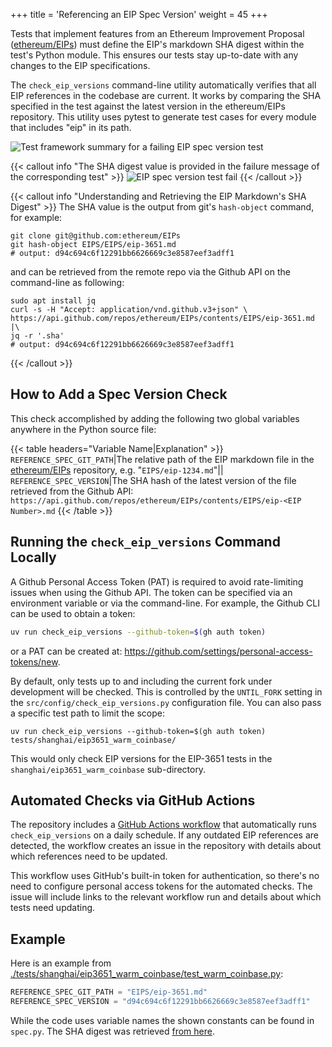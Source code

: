 +++
title = 'Referencing an EIP Spec Version'
weight = 45
+++

Tests that implement features from an Ethereum Improvement Proposal ([ethereum/EIPs](https://github.com/ethereum/EIPs/tree/master/EIPS)) must define the EIP's markdown SHA digest within the test's Python module. This ensures our tests stay up-to-date with any changes to the EIP specifications.

The `check_eip_versions` command-line utility automatically verifies that all EIP references in the codebase are current. It works by comparing the SHA specified in the test against the latest version in the ethereum/EIPs repository. This utility uses pytest to generate test cases for every module that includes "eip" in its path.

![Test framework summary for a failing EIP spec version test](/imgages/writing_tests/eip_reference_spec_console_output.png)

{{< callout info "The SHA digest value is provided in the failure message of the corresponding test" >}}
![EIP spec version test fail](/images/writing_tests/eip_reference_spec_console_output_fail.png)
{{< /callout >}}

{{< callout info "Understanding and Retrieving the EIP Markdown's SHA Digest" >}}
The SHA value is the output from git's `hash-object` command, for example:

```console
git clone git@github.com:ethereum/EIPs
git hash-object EIPS/EIPS/eip-3651.md
# output: d94c694c6f12291bb6626669c3e8587eef3adff1
```

and can be retrieved from the remote repo via the Github API on the command-line as following:

```console
sudo apt install jq
curl -s -H "Accept: application/vnd.github.v3+json" \
https://api.github.com/repos/ethereum/EIPs/contents/EIPS/eip-3651.md |\
jq -r '.sha'
# output: d94c694c6f12291bb6626669c3e8587eef3adff1
```
{{< /callout >}}

## How to Add a Spec Version Check

This check accomplished by adding the following two global variables anywhere in the Python source file:

{{< table headers="Variable Name|Explanation" >}}
`REFERENCE_SPEC_GIT_PATH`|The relative path of the EIP markdown file in the [ethereum/EIPs](https://github.com/ethereum/EIPs/) repository, e.g. "`EIPS/eip-1234.md`"||
`REFERENCE_SPEC_VERSION`|The SHA hash of the latest version of the file retrieved from the Github API: `https://api.github.com/repos/ethereum/EIPs/contents/EIPS/eip-<EIP Number>.md`
{{< /table >}}

## Running the `check_eip_versions` Command Locally

A Github Personal Access Token (PAT) is required to avoid rate-limiting issues when using the Github API. The token can be specified via an environment variable or via the command-line. For example, the Github CLI can be used to obtain a token:

```bash
uv run check_eip_versions --github-token=$(gh auth token)
```

or a PAT can be created at: https://github.com/settings/personal-access-tokens/new.

By default, only tests up to and including the current fork under development will be checked. This is controlled by the `UNTIL_FORK` setting in the `src/config/check_eip_versions.py` configuration file. You can also pass a specific test path to limit the scope:

```shell
uv run check_eip_versions --github-token=$(gh auth token) tests/shanghai/eip3651_warm_coinbase/
```

This would only check EIP versions for the EIP-3651 tests in the `shanghai/eip3651_warm_coinbase` sub-directory.

## Automated Checks via GitHub Actions

The repository includes a [GitHub Actions workflow](https://github.com/ethereum/execution-spec-tests/actions/workflows/check_eip_versions.yaml) that automatically runs `check_eip_versions` on a daily schedule. If any outdated EIP references are detected, the workflow creates an issue in the repository with details about which references need to be updated.

This workflow uses GitHub's built-in token for authentication, so there's no need to configure personal access tokens for the automated checks. The issue will include links to the relevant workflow run and details about which tests need updating.

## Example

Here is an example from [./tests/shanghai/eip3651_warm_coinbase/test_warm_coinbase.py](https://github.com/ethereum/execution-spec-tests/blob/0f7c73a7e177abf58cdba116a3b4275e9be9a61b/tests/shanghai/eip3651_warm_coinbase/test_warm_coinbase.py#L26-L27):

```python
REFERENCE_SPEC_GIT_PATH = "EIPS/eip-3651.md"
REFERENCE_SPEC_VERSION = "d94c694c6f12291bb6626669c3e8587eef3adff1"
```

While the code uses variable names the shown constants can be found in `spec.py`. The SHA digest was retrieved [from here](https://api.github.com/repos/ethereum/EIPs/contents/EIPS/eip-3651.md).
